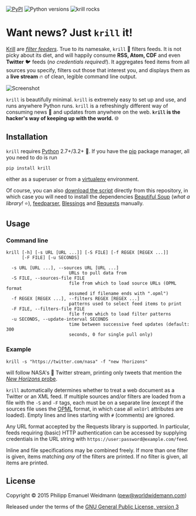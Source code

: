 [![PyPI](https://img.shields.io/pypi/v/krill.svg)](https://pypi.python.org/pypi/krill) ![Python versions](https://img.shields.io/pypi/pyversions/krill.svg) ![krill rocks](https://img.shields.io/badge/krill-rocks-ff69b4.svg)


# Want news? Just `krill` it!

[Krill](https://en.wikipedia.org/wiki/Krill) are [*filter feeders*](https://en.wikipedia.org/wiki/Filter_feeder). True to its namesake, `krill` :fried_shrimp: filters feeds. It is not picky about its diet, and will happily consume **RSS, Atom, CDF** and even **Twitter** :bird: feeds (*no credentials required!*). It aggregates feed items from all sources you specify, filters out those that interest you, and displays them as a **live stream** :fire: of clean, legible command line output.

![Screenshot](screenshot.png)

`krill` is beautifully minimal. `krill` is extremely easy to set up and use, and runs anywhere Python runs. `krill` is a refreshingly different way of consuming news :newspaper: and updates from anywhere on the web. **`krill` is the hacker's way of keeping up with the world.** :globe_with_meridians:


## Installation

`krill` requires [Python](https://www.python.org/) 2.7+/3.2+ :snake:. If you have the [pip](https://pip.pypa.io) package manager, all you need to do is run

```
pip install krill
```

either as a superuser or from a [virtualenv](https://virtualenv.pypa.io) environment.

Of course, you can also [download the script](krill/krill.py) directly from this repository, in which case you will need to install the dependencies [Beautiful Soup](http://www.crummy.com/software/BeautifulSoup/) (*what a library!* :star:), [feedparser](https://github.com/kurtmckee/feedparser), [Blessings](https://github.com/erikrose/blessings) and [Requests](https://github.com/kennethreitz/requests) manually.


## Usage

### Command line

```
krill [-h] [-s URL [URL ...]] [-S FILE] [-f REGEX [REGEX ...]]
      [-F FILE] [-u SECONDS]

  -s URL [URL ...], --sources URL [URL ...]
                        URLs to pull data from
  -S FILE, --sources-file FILE
                        file from which to load source URLs (OPML format
                        assumed if filename ends with ".opml")
  -f REGEX [REGEX ...], --filters REGEX [REGEX ...]
                        patterns used to select feed items to print
  -F FILE, --filters-file FILE
                        file from which to load filter patterns
  -u SECONDS, --update-interval SECONDS
                        time between successive feed updates (default: 300
                        seconds, 0 for single pull only)
```

### Example

```
krill -s "https://twitter.com/nasa" -f "new ?horizons"
```

will follow NASA's :rocket: Twitter stream, printing only tweets that mention the [*New Horizons* probe](https://en.wikipedia.org/wiki/New_Horizons).

`krill` automatically determines whether to treat a web document as a Twitter or an XML feed. If multiple sources and/or filters are loaded from a file with the `-S` and `-F` tags, each must be on a separate line (except if the sources file uses the [OPML](https://en.wikipedia.org/wiki/OPML) format, in which case all `xmlUrl` attributes are loaded). Empty lines and lines starting with `#` (comments) are ignored.

Any URL format accepted by the Requests library is supported. In particular, feeds requiring (basic) HTTP authentication can be accessed by supplying credentials in the URL string with `https://user:password@example.com/feed`.

Inline and file specifications may be combined freely. If more than one filter is given, items matching *any* of the filters are printed. If no filter is given, all items are printed.


## License

Copyright &copy; 2015 Philipp Emanuel Weidmann (<pew@worldwidemann.com>)

Released under the terms of the [GNU General Public License, version 3](https://gnu.org/licenses/gpl.html)
